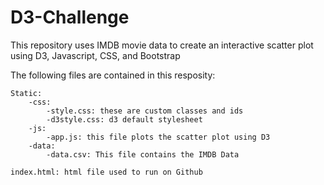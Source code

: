 # D3-Challenge

This repository uses IMDB movie data to create an interactive scatter plot using D3, Javascript, CSS, and Bootstrap

The following files are contained in this resposity:

    Static:
        -css:
            -style.css: these are custom classes and ids
            -d3style.css: d3 default stylesheet
        -js:
            -app.js: this file plots the scatter plot using D3
        -data:
            -data.csv: This file contains the IMDB Data
            
    index.html: html file used to run on Github
